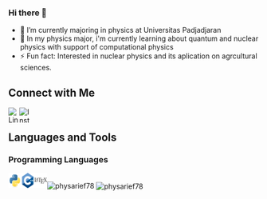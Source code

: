 ### Hi there 👋
- 🔭 I’m currently majoring in physics at Universitas Padjadjaran
- 🌱 In my physics major, i'm currently learning about quantum and nuclear physics with support of computational physics
- ⚡ Fun fact: Interested in nuclear physics and its aplication on agrcultural sciences.

## Connect with Me
[<img align="left" alt="LinkedIn" width="22px" src="https://raw.githubusercontent.com/rahuldkjain/github-profile-readme-generator/master/src/images/icons/Social/linked-in-alt.svg" height="30" width="40" />][LinkedIn]
[<img align="left" alt="Instagram" width="22px" src="https://raw.githubusercontent.com/rahuldkjain/github-profile-readme-generator/master/src/images/icons/Social/instagram.svg" height="30" width="40" />][Instagram]
<br />
## Languages and Tools

### Programming Languages
<img align="left" alt="Python" width="26px" src="https://raw.githubusercontent.com/devicons/devicon/master/icons/python/python-original.svg" height="30" width="40" />
<img align="left" alt="C++" width="26px" src="https://raw.githubusercontent.com/devicons/devicon/master/icons/cplusplus/cplusplus-original.svg" height="30" width="40" />
<img align="left" alt="C++" width="26px" src="https://raw.githubusercontent.com/devicons/devicon/master/icons/latex/latex-original.svg" height="30" width="40" />

<br />

<img align="left" src="https://github-readme-stats.vercel.app/api/top-langs?username=physarief78&show_icons=true&locale=en&layout=compact" alt="physarief78" />
&nbsp;<img align="center" src="https://github-readme-stats.vercel.app/api?username=physarief78&show_icons=true&locale=en" alt="physarief78" />

<!-- Links -->
[LinkedIn]: https://www.linkedin.com/in/yourusername/
[Instagram]: https://www.instagram.com/arief78_mtb/
<!--
**physarief78/physarief78** is a ✨ _special_ ✨ repository because its `README.md` (this file) appears on your GitHub profile.

Here are some ideas to get you started:

- 🔭 I’m currently majoring in physics at Universitas Padjadjaran
- 🌱 In my physics major, i'm currently learning about quantum and nuclear physics with support of computational physics
- 👯 I’m looking to collaborate on ...
- 🤔 I’m looking for help with ...
- 💬 Ask me about ...
- 📫 How to reach me: ...
- 😄 Pronouns: ...
-⚡ Fun fact: Interested in nuclear physics and its aplication on agrcultural sciences.
-->
